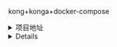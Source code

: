 kong+konga+docker-compose




<details>
<summary>项目地址</summary>

- [GitHub 地址](https://github.com/EvansYe2/kong_konga_docker_compose)

</details>

<details>


<details>
<summary>使用方法</summary>



>  1.本地安装docker


>  2.快速使用
2.1. 参考example.env，生成本地.env文件
2.2 运行start.sh即可

